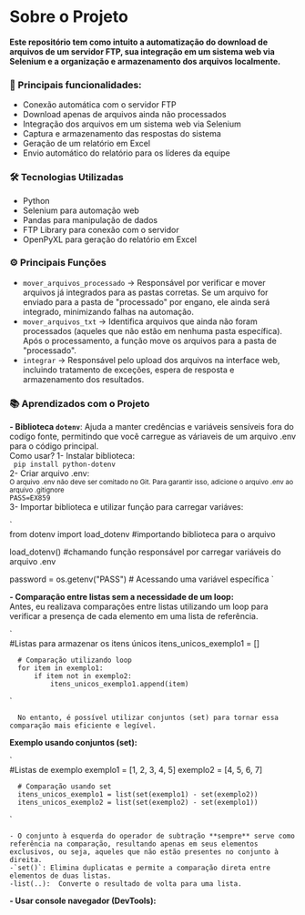 # Sobre o Projeto  
**Este repositório tem como intuito a automatização do download de arquivos de um servidor FTP, sua integração em um sistema web via Selenium e a organização e armazenamento dos arquivos localmente.**

### **🚀 Principais funcionalidades:**  
- Conexão automática com o servidor FTP  
- Download apenas de arquivos ainda não processados  
- Integração dos arquivos em um sistema web via Selenium  
- Captura e armazenamento das respostas do sistema  
- Geração de um relatório em Excel  
- Envio automático do relatório para os líderes da equipe  

### **🛠️ Tecnologias Utilizadas**
- Python 
- Selenium para automação web
- Pandas para manipulação de dados
- FTP Library para conexão com o servidor
- OpenPyXL para geração do relatório em Excel

### **⚙️ Principais Funções**
- `mover_arquivos_processado` → Responsável por verificar e mover arquivos já integrados para as pastas corretas. Se um arquivo for enviado para a pasta de "processado" por engano, ele ainda será integrado, minimizando falhas na automação.
- `mover_arquivos_txt` → Identifica arquivos que ainda não foram processados (aqueles que não estão em nenhuma pasta específica). Após o processamento, a função move os arquivos para a pasta de "processado".
- `integrar` → Responsável pelo upload dos arquivos na interface web, incluindo tratamento de exceções, espera de resposta e armazenamento dos resultados.

### **📚 Aprendizados com o Projeto**
  **- Biblioteca `dotenv`**: Ajuda a manter credências e variáveis sensíveis fora do codígo fonte, permitindo que você carregue as váriaveis de um arquivo .env para o código principal.  
    Como usar?
      1- Instalar biblioteca:  
    ``` 
    pip install python-dotenv
    ```  
      2- Criar arquivo .env:  
    <sub> O arquivo .env não deve ser comitado no Git. Para garantir isso, adicione o arquivo .env ao arquivo .gitignore </sub>  
    ```
    PASS=EX859
    ```  
      3- Importar biblioteca e utilizar função para carregar variáves:  
      
     
`     
from dotenv import load_dotenv #importando biblioteca para o arquivo

load_dotenv() #chamando função responsável por carregar variáveis do arquivo .env

password = os.getenv("PASS") # Acessando uma variável específica
`
     

  **- Comparação entre listas sem a necessidade de um loop:**  
      Antes, eu realizava comparações entre listas utilizando um loop para verificar a presença de cada elemento em uma lista de referência.  
      
      
`  
    #Listas para armazenar os itens únicos
      itens_unicos_exemplo1 = []
      
      # Comparação utilizando loop
      for item in exemplo1:
          if item not in exemplo2:
              itens_unicos_exemplo1.append(item) 
`
      
      No entanto, é possível utilizar conjuntos (set) para tornar essa comparação mais eficiente e legível.  

   **Exemplo usando conjuntos (set):**  

`    
     #Listas de exemplo
      exemplo1 = [1, 2, 3, 4, 5]
      exemplo2 = [4, 5, 6, 7]
      
      # Comparação usando set
      itens_unicos_exemplo1 = list(set(exemplo1) - set(exemplo2))
      itens_unicos_exemplo2 = list(set(exemplo2) - set(exemplo1))
`  
    
    - O conjunto à esquerda do operador de subtração **sempre** serve como referência na comparação, resultando apenas em seus elementos exclusivos, ou seja, aqueles que não estão presentes no conjunto à direita. 
    -`set()`: Elimina duplicatas e permite a comparação direta entre elementos de duas listas.  
    -list(..):  Converte o resultado de volta para uma lista.  
  **- Usar console navegador (DevTools):**  
